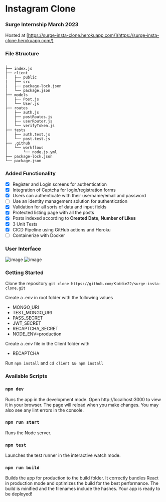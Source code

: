 # Instagram Clone
### Surge Internship March 2023

Hosted at [https://surge-insta-clone.herokuapp.com/](https://surge-insta-clone.herokuapp.com/)

### File Structure
```
.
├── index.js
├── client
│   ├── public
|   ├── src
|   ├── package-lock.json
│   └── package.json
├── models
│   ├── Post.js
│   └── User.js
├── routes
│   ├── auth.js
│   ├── postRoutes.js
│   ├── userRouter.js
│   └── verifyToken.js
├── tests
│   ├── auth.test.js
│   └── post.test.js
├── .github
│   └── workflows
│       └── node.js.yml
├── package-lock.json
└── package.json
```

### Added Functionality
- [x] Register and Login screens for authentication
- [X] Integration of Captcha for login/registration forms
- [x] Users can authenticate with their username/email and password
- [ ] Use an identity management solution for authentication
- [x] Validation for all sorts of data and input fields
- [x] Protected listing page with all the posts
- [x] Posts indexed according to **Created Date**, **Number of Likes**
- [x] 3 Unit Tests
- [x] CICD Pipeline using GitHub actions and Heroku
- [ ] Containerize with Docker

### User Interface
![image](https://user-images.githubusercontent.com/65882072/216810097-b4715282-bb1f-4a9a-8859-44b1cf5b26d5.png)
![image](https://user-images.githubusercontent.com/65882072/216821884-ee1bf595-2d3c-40cb-9ca9-5ac7ab02da55.png)

### Getting Started
Clone the repository
`git clone https://github.com/Kiddie22/surge-insta-clone.git`

Create a .env in root folder with the following values
- MONGO_URI
- TEST_MONGO_URI
- PASS_SECRET
- JWT_SECRET
- RECAPTCHA_SECRET
- NODE_ENV=production

Create a .env file in the Client folder with
- RECAPTCHA

Run `npm install` and `cd client && npm install`

### Available Scripts

### `npm dev`
Runs the app in the development mode.
Open http://localhost:3000 to view it in your browser.
The page will reload when you make changes.
You may also see any lint errors in the console.

### `npm run start`
Runs the Node server.

### `npm test`
Launches the test runner in the interactive watch mode.

### `npm run build`
Builds the app for production to the build folder.
It correctly bundles React in production mode and optimizes the build for the best performance.
The build is minified and the filenames include the hashes.
Your app is ready to be deployed!
